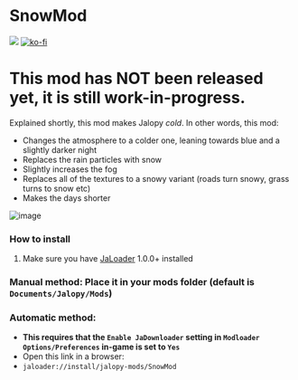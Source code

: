 # SnowMod

[![](https://img.shields.io/github/downloads/Jalopy-Mods/SnowMod/total)](#)
[![ko-fi](https://ko-fi.com/img/githubbutton_sm.svg)](https://ko-fi.com/A0A8OGPIQ)

# This mod has **NOT** been released yet, it is still work-in-progress.

Explained shortly, this mod makes Jalopy *cold*.
In other words, this mod:
* Changes the atmosphere to a colder one, leaning towards blue and a slightly darker night
* Replaces the rain particles with snow
* Slightly increases the fog
* Replaces all of the textures to a snowy variant (roads turn snowy, grass turns to snow etc)
* Makes the days shorter

![image](https://github.com/user-attachments/assets/b9e1302e-1175-402b-aaa9-3403fb0c47e0)


### How to install
1. Make sure you have [JaLoader](https://github.com/theLeaxx/JaLoader) 1.0.0+ installed
### Manual method: Place it in your mods folder (default is `Documents/Jalopy/Mods`)
### Automatic method: 
* **This requires that the `Enable JaDownloader` setting in `Modloader Options/Preferences` in-game is set to `Yes`**
* Open this link in a browser:
* `jaloader://install/jalopy-mods/SnowMod`
  
